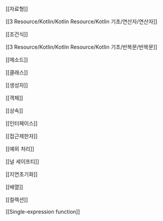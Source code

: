 
[[자료형]]

[[3 Resource/Kotlin/Kotlin Resource/Kotlin 기초/연산자/연산자]]

[[조건식]]

[[3 Resource/Kotlin/Kotlin Resource/Kotlin 기초/반복문/반복문]]

[[메소드]]

[[클래스]]

[[생성자]]

[[객체]]

[[상속]]

[[인터페이스]]

[[접근제한자]]

[[예외 처리]]

[[널 세이프티]]

[[지연초기화]]

[[배열]]

[[컬렉션]]

[[Single-expression function]]
